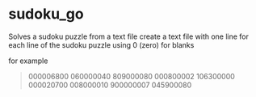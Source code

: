 # sudoku_go
Solves a sudoku puzzle from a text file
create a text file with one line for each line of the sudoku puzzle
using 0 (zero) for blanks

for example
>000006800
060000040
809000080
000800002
106300000
000020700
008000010
900000007
045900080
